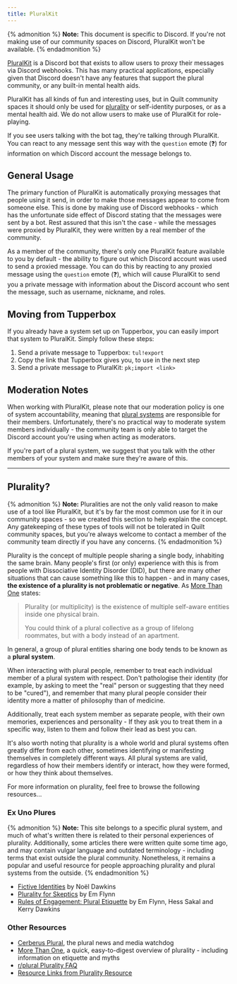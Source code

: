 ```yaml
---
title: PluralKit
---
```


{% admonition %}
**Note:** This document is specific to Discord. If you're not making use of our community spaces on Discord, PluralKit
won't be available.
{% endadmonition %}

[PluralKit](https://pluralkit.me) is a Discord bot that exists to allow users to proxy their messages via Discord webhooks. This has many practical applications, especially given that Discord doesn't have any features that support the plural community, or any built-in mental health aids.

PluralKit has all kinds of fun and interesting uses, but in Quilt community spaces it should only be used for [plurality](#plurality) or self-identity purposes, or as a mental health aid. We do not allow users to make use of PluralKit for role-playing.

If you see users talking with the bot tag, they're talking through PluralKit. You can react to any message sent this way with the `question` emote (❓) for information on which Discord account the message belongs to.

## General Usage

The primary function of PluralKit is automatically proxying messages that people using it send, in order to make those messages appear to come from someone else. This is done by making use of Discord webhooks - which has the unfortunate side effect of Discord stating that the messages were sent by a bot. Rest assured that this isn't the case - while the messages were proxied by PluralKit, they were written by a real member of the community.

As a member of the community, there's only one PluralKit feature available to you by default - the ability to figure out which Discord account was used to send a proxied message. You can do this by reacting to any proxied message using the `question` emote (❓), which will cause PluralKit to send you a private message with information about the Discord account who sent the message, such as username, nickname, and roles.

## Moving from Tupperbox

If you already have a system set up on Tupperbox, you can easily import that system to PluralKit. Simply follow these
steps:

1. Send a private message to Tupperbox: `tul!export`
2. Copy the link that Tupperbox gives you, to use in the next step
3. Send a private message to PluralKit: `pk;import <link>`

## Moderation Notes

When working with PluralKit, please note that our moderation policy is one of system accountability, meaning that [plural systems](#plurality) are responsible for their members. Unfortunately, there's no practical way to moderate system members individually - the community team is only able to target the Discord account you're using when acting
as moderators.

If you're part of a plural system, we suggest that you talk with the other members of your system and make sure they're
aware of this.

---

## Plurality?

{% admonition %}
**Note:** Pluralities are not the only valid reason to make use of a tool like PluralKit, but it's by far the most common use for it in our community spaces - so we created this section to help explain the concept. Any gatekeeping of these types of tools will not be tolerated in Quilt community spaces, but you're always welcome to contact a member of the community team directly if you have any concerns.
{% endadmonition %}

Plurality is the concept of multiple people sharing a single body, inhabiting the same brain. Many people's first (or only) experience with this is from people with Dissociative Identity Disorder (DID), but there are many other situations that can cause something like this to happen - and in many cases, **the existence of a plurality is not problematic or negative**. As [More Than One](https://morethanone.info/) states:

> Plurality (or multiplicity) is the existence of multiple self-aware entities inside one physical brain.
> 
> You could think of a plural collective as a group of lifelong roommates, but with a body instead of an apartment.

In general, a group of plural entities sharing one body tends to be known as a **plural system**.

When interacting with plural people, remember to treat each individual member of a plural system with respect. Don't pathologise their identity (for example, by asking to meet the "real" person or suggesting that they need to be "cured"), and remember that many plural people consider their identity more a matter of philosophy than of medicine. 

Additionally, treat each system member as separate people, with their own memories, experiences and personality - If they ask you to treat them in a specific way, listen to them and follow their lead as best you can.

It's also worth noting that plurality is a whole world and plural systems often greatly differ from each other, sometimes identifying or manifesting themselves in completely different ways. All plural systems are valid, regardless of how their members identify or interact, how they were formed, or how they think about themselves.

For more information on plurality, feel free to browse the following resources...

### Ex Uno Plures

{% admonition %}
**Note:** This site belongs to a specific plural system, and much of what's written there is related to their personal experiences of plurality. Additionally, some articles there were written quite some time ago, and may contain vulgar language and outdated terminology - including terms that exist outside the plural community. Nonetheless, it remains a popular and useful resource for people approaching plurality and plural systems from the outside.
{% endadmonition %}

* [Fictive Identities](https://www.exunoplures.org/main/fictive-identities/) by Noël Dawkins
* [Plurality for Skeptics](https://www.exunoplures.org/main/articles/skeptics/) by Em Flynn
* [Rules of Engagement: Plural Etiquette](https://www.exunoplures.org/main/articles/rules/) by Em Flynn, Hess Sakal 
  and Kerry Dawkins
  
### Other Resources

* [Cerberus Plural](https://cerberusplural.com/), the plural news and media watchdog
* [More Than One](https://morethanone.info/), a quick, easy-to-digest overview of plurality - including information on etiquette and myths
* [r/plural Plurality FAQ](https://www.reddit.com/r/plural/wiki/faqs)
* [Resource Links from Plurality Resource](https://pluralityresource.org/affiliates/)
